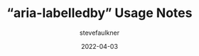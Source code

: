 ---
author: stevefaulkner
date: 2022-04-03
draft: true
tags:
  - accessibility
  - aria
  - html
target_url: https://html5accessibility.com/stuff/2022/04/03/aria-labelledby-usage-notes/
title: “aria-labelledby” Usage Notes
---
